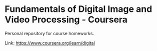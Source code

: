 # Fundamentals of Digital Image and Video Processing - Coursera

Personal repository for course homeworks.
 
Link: https://www.coursera.org/learn/digital
